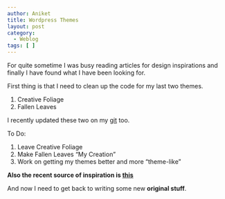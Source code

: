 ```yaml
---
author: Aniket
title: Wordpress Themes
layout: post
category:
  - Weblog
tags: [ ]
---
```

For quite sometime I was busy reading articles for design inspirations and finally I have found what I have been looking for.

First thing is that I need to clean up the code for my last two themes.

1.  Creative Foliage
2.  Fallen Leaves

I recently updated these two on my [git][1] too.

To Do:

1.  Leave Creative Foliage
2.  Make Fallen Leaves “My Creation”
3.  Work on getting my themes better and more “theme-like”

**Also the recent source of inspiration is [this][2]**

And now I need to get back to writing some new **original stuff**.

 [1]: https://github.com/aniketpant "My git"
 [2]: http://graphicdesignjunction.com/2011/07/75-best-xhtmlcss-websites-in-the-month-of-july-2011/